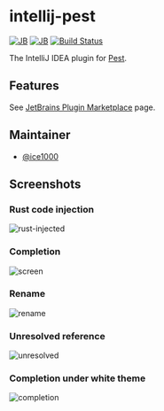 # intellij-pest

[![JB][d-svg]][jb]
[![JB][v-svg]][jb]
[![Build Status][tv-svg]][tv-url]

 [d-svg]: https://img.shields.io/jetbrains/plugin/d/12046-pest.svg
 [v-svg]: https://img.shields.io/jetbrains/plugin/v/12046-pest.svg
 [jb]: https://plugins.jetbrains.com/plugin/12046-pest
 [tv-url]: https://travis-ci.org/pest-parser/intellij-pest
 [tv-svg]: https://travis-ci.org/pest-parser/intellij-pest.svg?branch=master

The IntelliJ IDEA plugin for [Pest](https://pest.rs).

## Features

See [JetBrains Plugin Marketplace][jb] page.

## Maintainer

+ [@ice1000](https://github.com/ice1000)

## Screenshots

### Rust code injection
![rust-injected](https://user-images.githubusercontent.com/16398479/53776511-44c84b00-3ec4-11e9-9771-83106b6ccd57.png)

### Completion
![screen](https://user-images.githubusercontent.com/16398479/53726936-0dfb2200-3e3d-11e9-9ea3-d1bf5511e8cb.gif)

### Rename
![rename](https://user-images.githubusercontent.com/16398479/53726939-0dfb2200-3e3d-11e9-9982-c9c7ed6f7145.gif)

### Unresolved reference
![unresolved](https://user-images.githubusercontent.com/16398479/53726937-0dfb2200-3e3d-11e9-97e7-9072a5fd1a29.jpg)

### Completion under white theme
![completion](https://user-images.githubusercontent.com/16398479/53726938-0dfb2200-3e3d-11e9-9c50-8f3139b30c0d.jpg)

